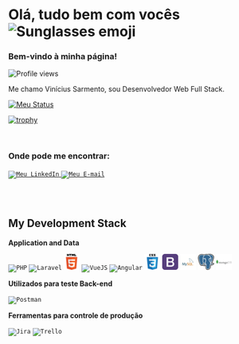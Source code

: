 # Olá, tudo bem com vocês <img width="30" src="https://emojis.slackmojis.com/emojis/images/1531849430/4246/blob-sunglasses.gif?1531849430" alt="Sunglasses emoji" />

### Bem-vindo à minha página!
![Profile views](https://gpvc.arturio.dev/ViniciusSCS)  

<p>
  Me chamo Vinícius Sarmento, sou Desenvolvedor Web Full Stack.
</p>

[![Meu Status](https://github-readme-stats.vercel.app/api?username=ViniciusSCS&show_icons=true&theme=default)](https://github.com/deetoo/)
<br/>

[![trophy](https://github-profile-trophy.vercel.app/?username=ViniciusSCS)](https://github.com/ryo-ma/github-profile-trophy)

<br/>


### Onde pode me encontrar:

<a href="https://www.linkedin.com/in/viniciusscs/">
  <code><img title="Meu LinkedIn" width="28" src="https://www.flaticon.com/svg/static/icons/svg/1383/1383262.svg" /></code>
</a>

<a href="mailto:vinicius.eng.comp92@gmail.com">
  <code><img title="Meu E-mail" width="32" src="https://www.flaticon.com/svg/static/icons/svg/324/324123.svg" /></code>
</a>

<br/><br/>

## My Development Stack

**Application and Data**

<code><img height="32" src="https://emojis.slackmojis.com/emojis/images/1450319454/130/php.png" title="PHP"/></code>
<code><img height="32" src="https://emojis.slackmojis.com/emojis/images/1483053857/1540/laravel.png" title="Laravel"/></code>
<code><img height="32" src="https://raw.githubusercontent.com/github/explore/80688e429a7d4ef2fca1e82350fe8e3517d3494d/topics/html/html.png" title="HTML5"/></code>
<code><img height="32" src="https://emojis.slackmojis.com/emojis/images/1483052921/1537/vue.png?1483052921" title="VueJS"/></code>
<code><img height="32" src="https://emojis.slackmojis.com/emojis/images/1470342937/707/angular.png?1470342937" title="Angular"/></code>
<code><img height="32" src="https://raw.githubusercontent.com/github/explore/80688e429a7d4ef2fca1e82350fe8e3517d3494d/topics/css/css.png" title="CSS"/></code>
<code><img height="32" src="https://raw.githubusercontent.com/github/explore/80688e429a7d4ef2fca1e82350fe8e3517d3494d/topics/bootstrap/bootstrap.png" title="Bootstrap"/></code>
<code><img height="32" src="https://raw.githubusercontent.com/github/explore/80688e429a7d4ef2fca1e82350fe8e3517d3494d/topics/mysql/mysql.png" title="MySQL"/></code>
<code><img height="32" src="https://raw.githubusercontent.com/github/explore/80688e429a7d4ef2fca1e82350fe8e3517d3494d/topics/postgresql/postgresql.png" title="PostegreSQL"/></code>
<code><img height="32" src="https://raw.githubusercontent.com/github/explore/80688e429a7d4ef2fca1e82350fe8e3517d3494d/topics/mongodb/mongodb.png" title="MongoDB"/></code>

**Utilizados para teste Back-end**

<code><img height="32" src="https://user-images.githubusercontent.com/2676579/34940598-17cc20f0-f9be-11e7-8c6d-f0190d502d64.png" title="Postman"/></code>


**Ferramentas para controle de produção**

<code><img height="32" src="https://cdn.worldvectorlogo.com/logos/jira-1.svg" title="Jira"/></code>
<code><img height="32" src="https://cdn.iconscout.com/icon/free/png-512/trello-6-569395.png" title="Trello"/></code>

